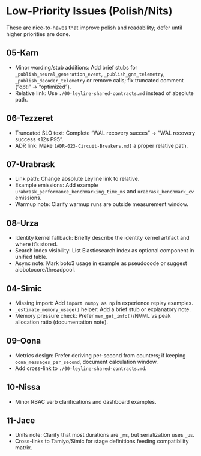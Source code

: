 # Low-Priority Issues (Polish/Nits)

These are nice-to-haves that improve polish and readability; defer until higher priorities are done.

## 05-Karn
- Minor wording/stub additions: Add brief stubs for `_publish_neural_generation_event`, `_publish_gnn_telemetry`, `_publish_decoder_telemetry` or remove calls; fix truncated comment (“opti” → “optimized”).
- Relative link: Use `./00-leyline-shared-contracts.md` instead of absolute path.

## 06-Tezzeret
- Truncated SLO text: Complete “WAL recovery succes” → “WAL recovery success <12s P95”.
- ADR link: Make `[ADR-023-Circuit-Breakers.md]` a proper relative path.

## 07-Urabrask
- Link path: Change absolute Leyline link to relative.
- Example emissions: Add example `urabrask_performance_benchmarking_time_ms` and `urabrask_benchmark_cv` emissions.
- Warmup note: Clarify warmup runs are outside measurement window.

## 08-Urza
- Identity kernel fallback: Briefly describe the identity kernel artifact and where it’s stored.
- Search index visibility: List Elasticsearch index as optional component in unified table.
- Async note: Mark boto3 usage in example as pseudocode or suggest aiobotocore/threadpool.

## 04-Simic
- Missing import: Add `import numpy as np` in experience replay examples.
- `_estimate_memory_usage()` helper: Add a brief stub or explanatory note.
- Memory pressure check: Prefer `mem_get_info()`/NVML vs peak allocation ratio (documentation note).

## 09-Oona
- Metrics design: Prefer deriving per-second from counters; if keeping `oona_messages_per_second`, document calculation window.
- Add cross-link to `./00-leyline-shared-contracts.md`.

## 10-Nissa
- Minor RBAC verb clarifications and dashboard examples.

## 11-Jace
- Units note: Clarify that most durations are `_ms`, but serialization uses `_us`.
- Cross-links to Tamiyo/Simic for stage definitions feeding compatibility matrix.

